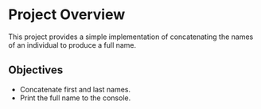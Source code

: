 # Project Overview

This project provides a simple implementation of concatenating the names of an individual to produce a full name.

## Objectives

- Concatenate first and last names.
- Print the full name to the console.
